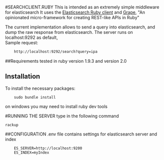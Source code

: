 #SEARCHCLIENT.RUBY
This is intended as an extremely simple middleware for elasticsearch
It uses the [Elasticsearch Ruby client](https://github.com/elasticsearch/elasticsearch-ruby) and [Grape](http://intridea.github.io/grape), "An opinionated micro-framework for creating REST-like APIs in Ruby"


The current implementation allows to send a query  into elasticsearch, and dump the raw response from elasticsearch.
The server runs on localhost:9292 as default,  
Sample request:

```html
	http://localhost:9292/search?query=ipa
```
##Requirements
tested in ruby version 1.9.3 and version 2.0

## Installation

To install the necessary packages:

		sudo bundle install

on windows you may need to install ruby dev tools  
 


#RUNNING THE SERVER
type in the following command

   
    rackup



##CONFIGURATION
.env file contains settings for elasticsearch server and index

		ES_SERVER=http://localhost:9200
		ES_INDEX=myIndex
